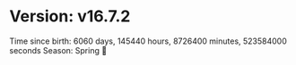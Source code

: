 # Version: v16.7.2
Time since birth: 6060 days, 145440 hours, 8726400 minutes, 523584000 seconds
Season: Spring 🌸
